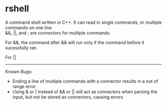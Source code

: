 # rshell

A command shell written in C++. It can read in single commands, or multiple commands on one line.  
&&, ||, and ; are connectors for multiple commands.

For &&, the command after && will run only if the command before it sucessfully ran.

For ||

---

Known Bugs:

  * Ending a line of multiple commands with a connector results in a out of range error
  * Using & or | instead of && or || will act as connectors when parsing the input, but not be stored as connectors, causing errors
